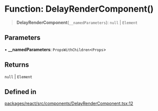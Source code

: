 # Function: DelayRenderComponent()

> **DelayRenderComponent**(`__namedParameters`): `null` \| `Element`

## Parameters

• **\_\_namedParameters**: `PropsWithChildren`\<`Props`\>

## Returns

`null` \| `Element`

## Defined in

[packages/react/src/components/DelayRenderComponent.tsx:12](https://github.com/mbti-nf-team/frontend-libraries/blob/3916286534b50dbdcab9c2145adbaa464419b886/packages/react/src/components/DelayRenderComponent.tsx#L12)
